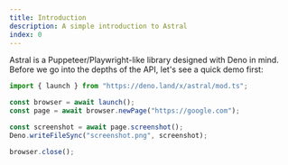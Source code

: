```yaml
---
title: Introduction
description: A simple introduction to Astral
index: 0
---
```


Astral is a Puppeteer/Playwright-like library designed with Deno in mind. Before we go into the depths of the API, let's see a quick demo first:

```ts
import { launch } from "https://deno.land/x/astral/mod.ts";

const browser = await launch();
const page = await browser.newPage("https://google.com");

const screenshot = await page.screenshot();
Deno.writeFileSync("screenshot.png", screenshot);

browser.close();
```